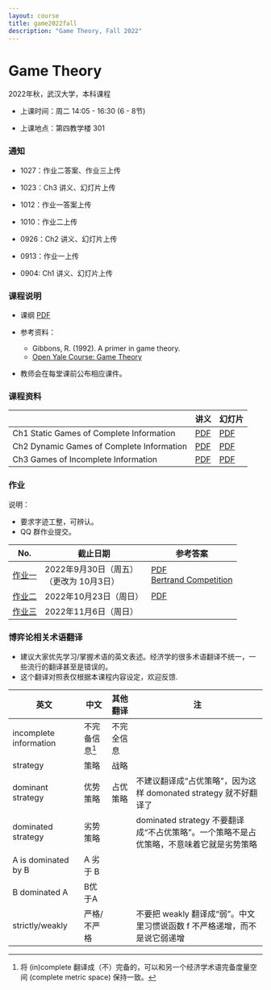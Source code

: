 ```yaml
---
layout: course
title: game2022fall
description: "Game Theory, Fall 2022"
---
```


# Game Theory

2022年秋，武汉大学，本科课程

- 上课时间：周二 14:05 - 16:30 (6 - 8节)

- 上课地点：第四教学楼 301

### 通知

- 1027：作业二答案、作业三上传

- 1023：Ch3 讲义、幻灯片上传

- 1012：作业一答案上传

- 1010：作业二上传

- 0926：Ch2 讲义、幻灯片上传

- 0913：作业一上传

- 0904: Ch1 讲义、幻灯片上传

### 课程说明 

- 课纲 [PDF](/pdf/game_syllabus_2022fall.pdf)

- 参考资料：
  - Gibbons, R. (1992). A primer in game theory.
  - [Open Yale Course: Game Theory](https://oyc.yale.edu/economics/econ-159)
  
- 教师会在每堂课前公布相应课件。


### 课程资料

|                             | 讲义                         | 幻灯片                                |
| --------------------------- | ---------------------------- | ------------------------------------- |
| Ch1 Static Games of Complete Information   | [PDF](/pdf/ch1_game_static_complete_info.pdf) | [PDF](/pdf/ch1_game_static_complete_info_slides.pdf) |
| Ch2 Dynamic Games of Complete Information   | [PDF](/pdf/ch2_game_dynamic_complete_info.pdf) | [PDF](/pdf/ch2_game_dynamic_complete_info_slides.pdf) |
| Ch3 Games of Incomplete Information   | [PDF](/pdf/ch3_game_incomplete_info_extended.pdf) | [PDF](/pdf/ch3_game_incomplete_info_slides_extended.pdf) |


### 作业

说明：

- 要求字迹工整，可辨认。
- QQ 群作业提交。



| No. | 截止日期             | 参考答案
| ------ | -------------------- | -------- |
|[作业一](/pdf/game_hw1_2022fall.pdf)  |  2022年9月30日（周五）<br>（更改为 10月3日） | [PDF](/pdf/game_hw1_2022fall_solution.pdf)  <br>[Bertrand Competition](/pdf/Bertrand_Competition.pdf)|
|[作业二](/pdf/game_hw2_2022fall.pdf)  |  2022年10月23日（周日） | [PDF](/pdf/game_hw2_2022fall_solution.pdf)|
|[作业三](/pdf/game_hw3_2022fall.pdf)  |  2022年11月6日（周日） | |


### 博弈论相关术语翻译

- 建议大家优先学习/掌握术语的英文表述。经济学的很多术语翻译不统一，一些流行的翻译甚至是错误的。
- 这个翻译对照表仅根据本课程内容设定，欢迎反馈. 



| 英文                      | 中文     | 其他翻译   | 注                 |
| ------------------------- | -------- | ---------- | ------------------ |
| incomplete information  | 不完备信息[^fnii]     | 不完全信息   ||
| strategy | 策略 | 战略 |      |
| dominant strategy | 优势策略 | 占优策略 | 不建议翻译成“占优策略”，因为这样 domonated strategy 就不好翻译了 |
| dominated strategy | 劣势策略 |            | dominated strategy 不要翻译成“不占优策略”。一个策略不是占优策略，不意味着它就是劣势策略 |
| A is dominated by B | A 劣于 B |  | |
| B dominated A | B优于A |  | |
| strictly/weakly | 严格/不严格 |  | 不要把 weakly 翻译成“弱”。中文里习惯说函数 f 不严格递增，而不是说它弱递增 |

<!--
|  |  |  | |
-->


[^fnii]: 将 (in)complete 翻译成（不）完备的，可以和另一个经济学术语完备度量空间 (complete metric space) 保持一致。


[Open Yale Course: Game Theory]: https://oyc.yale.edu/economics/econ-159
